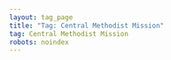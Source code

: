 ```yaml
---
layout: tag_page
title: "Tag: Central Methodist Mission"
tag: Central Methodist Mission
robots: noindex
---
```

